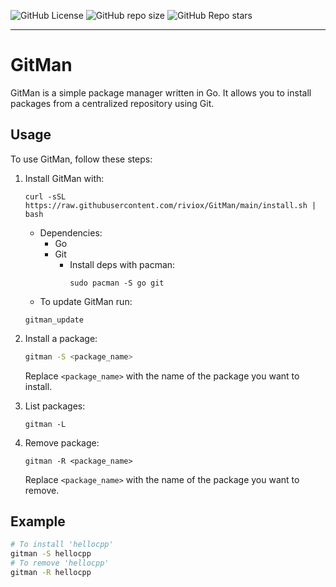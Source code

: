 ![GitHub License](https://img.shields.io/github/license/riviox/Gitman) ![GitHub repo size](https://img.shields.io/github/repo-size/riviox/GitMan) ![GitHub Repo stars](https://img.shields.io/github/stars/riviox/GitMan) 


______________________
# GitMan

GitMan is a simple package manager written in Go. It allows you to install packages from a centralized repository using Git.

## Usage

To use GitMan, follow these steps:

1. Install GitMan with:
    ```
    curl -sSL https://raw.githubusercontent.com/riviox/GitMan/main/install.sh | bash
    ```
    * Dependencies:
        - Go
        - Git
          - Install deps with pacman:
            ```
            sudo pacman -S go git
            ```
    * To update GitMan run:
    ```
    gitman_update
    ```

2. Install a package:

    ```bash
    gitman -S <package_name>
    ```

    Replace `<package_name>` with the name of the package you want to install.

3. List packages:
    ```
    gitman -L
    ```
3. Remove package:
    ```
    gitman -R <package_name>
    ```
    Replace `<package_name>` with the name of the package you want to remove.

## Example

```bash
# To install 'hellocpp'
gitman -S hellocpp
# To remove 'hellocpp'
gitman -R hellocpp
```
